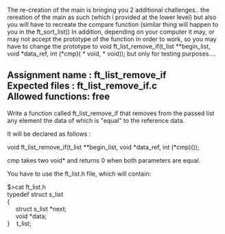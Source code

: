 The re-creation of the main is bringing you 2 additional challenges.. the rereation of the main as such (which i provided at the lower level)
but also you will have to recreate the compare function (similar thing will happen to you in the ft_sort_list))
In addition, depending on your computer it may, or may not accept the prototype of the function in order to work, so you may have to change the prototype to void ft_list_remove_if(t_list **begin_list, void *data_ref, int (*cmp)( * void, * void)); but only for testing purposes....

Assignment name  : ft_list_remove_if  
Expected files   : ft_list_remove_if.c  
Allowed functions: free  
--------------------------------------------------------------------------------

Write a function called ft_list_remove_if that removes from the
passed list any element the data of which is "equal" to the reference data.

It will be declared as follows :

void ft_list_remove_if(t_list **begin_list, void *data_ref, int (*cmp)());

cmp takes two void* and returns 0 when both parameters are equal.

You have to use the ft_list.h file, which will contain:

$>cat ft_list.h  
typedef struct      s_list  
{    
  &nbsp;&nbsp;&nbsp;&nbsp; </pre>     struct s_list   *next;  
  &nbsp;&nbsp;&nbsp;&nbsp;</pre>      void            *data;  
}   </pre> &nbsp;&nbsp;               t_list;   

